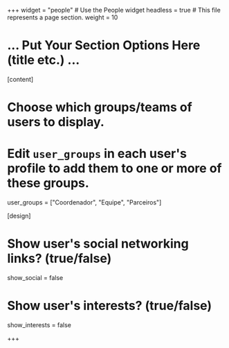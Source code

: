 +++
widget = "people"  # Use the People widget
headless = true  # This file represents a page section.
weight = 10

# ... Put Your Section Options Here (title etc.) ...

[content]
  # Choose which groups/teams of users to display.
  #   Edit `user_groups` in each user's profile to add them to one or more of these groups.
  user_groups = ["Coordenador",
                 "Equipe",
                 "Parceiros"]

[design]
  # Show user's social networking links? (true/false)
  show_social = false

  # Show user's interests? (true/false)
  show_interests = false

+++

